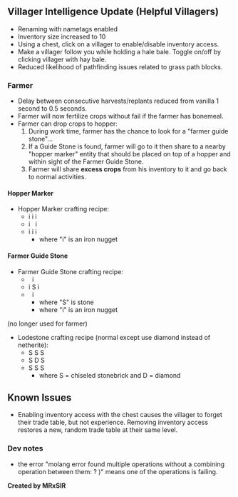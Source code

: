 ## Villager Intelligence Update (Helpful Villagers)
- Renaming with nametags enabled
- Inventory size increased to 10
- Using a chest, click on a villager to enable/disable inventory access.
- Make a villager follow you while holding a hale bale. Toggle on/off by clicking villager with hay bale.
- Reduced likelihood of pathfinding issues related to grass path blocks.


### Farmer
- Delay between consecutive harvests/replants reduced from vanilla 1 second to 0.5 seconds.
- Farmer will now fertilize crops without fail if the farmer has bonemeal.
- Farmer can drop crops to hopper:
  1. During work time, farmer has the chance to look for a "farmer guide stone"...
  2. If a Guide Stone is found, farmer will go to it then share to a nearby "hopper marker" entity that should be placed on top of a hopper and within sight of the Farmer Guide Stone.
  3. Farmer will share **excess crops** from his inventory to it and go back to normal activities.
   
#### Hopper Marker
- Hopper Marker crafting recipe:
   - i&nbsp;i&nbsp;i
   - i&nbsp;&nbsp;&nbsp;i
   - i&nbsp;i&nbsp;i
      - where "i" is an iron nugget

#### Farmer Guide Stone
- Farmer Guide Stone crafting recipe:
   - &nbsp;&nbsp;i&nbsp;&nbsp;
   - i&nbsp;S&nbsp;i
   - &nbsp;&nbsp;i&nbsp;&nbsp;
      - where "S" is stone
      - where "i" is an iron nugget

(no longer used for farmer)
- Lodestone crafting recipe (normal except use diamond instead of netherite):
   - S&nbsp;S&nbsp;S
  - S&nbsp;D&nbsp;S
  - S&nbsp;S&nbsp;S
      - where S = chiseled stonebrick and D = diamond


## Known Issues
- Enabling inventory access with the chest causes the villager to forget their trade table, but not experience. Removing inventory access restores a new, random trade table at their same level.

### Dev notes
- the error "molang error found multiple operations without a combining operation between them: ? )" means one of the operations is failing.

**Created by MRxSIR**